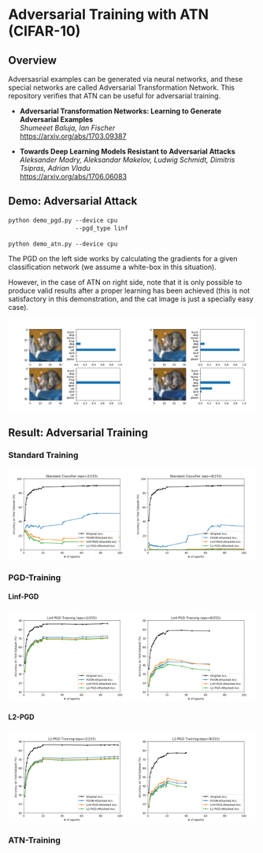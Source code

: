 # Adversarial Training with ATN (CIFAR-10)

## Overview

Adversasrial examples can be generated via neural networks, and these special networks are called Adversarial Transformation Network. This repository verifies that ATN can be useful for adversarial training.

* **Adversarial Transformation Networks: Learning to Generate Adversarial Examples** <br>
  *Shumeeet Baluja, Ian Fischer* <br>
  https://arxiv.org/abs/1703.09387

* **Towards Deep Learning Models Resistant to Adversarial Attacks** <br>
  *Aleksander Madry, Aleksandar Makelov, Ludwig Schmidt, Dimitris Tsipras, Adrian Vladu* <br>
  https://arxiv.org/abs/1706.06083

## Demo: Adversarial Attack

```
python demo_pgd.py --device cpu
                   --pgd_type linf

python demo_atn.py --device cpu
```
The PGD on the left side works by calculating the gradients for a given classification network (we assume a white-box in this situation).

However, in the case of ATN on right side, note that it is only possible to produce valid results after a proper learning has been achieved (this is not satisfactory in this demonstration, and the cat image is just a specially easy case).

<p align="center">
    <img width=50% src="./md/demo1.png"><img width=50% src="./md/demo2.png">
</p>

## Result: Adversarial Training

### Standard Training

<p align="center">
    <img width=50% src="./md/eps2/plot0.png"><img width=50% src="./md/eps8/plot0.png">
</p>

### PGD-Training

#### Linf-PGD

<p align="center">
    <img width=50% src="./md/eps2/plot2.png"><img width=50% src="./md/eps8/plot2.png">
</p>

#### L2-PGD

<p align="center">
    <img width=50% src="./md/eps2/plot4.png"><img width=50% src="./md/eps8/plot4.png">
</p>

### ATN-Training
